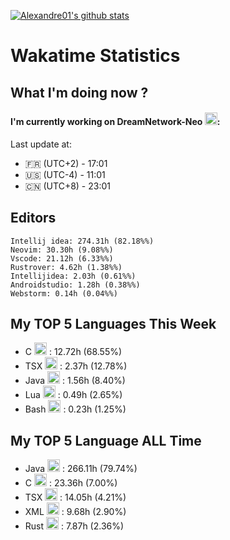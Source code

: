 [![Alexandre01's github stats](https://github-readme-stats.vercel.app/api?username=Alexandre01Dev&theme=dracula&count_private=true)](https://github.com/anuraghazra/github-readme-stats)
<!--
**Alexandre01Dev/Alexandre01Dev** is a ✨ _special_ ✨ repository because its `README.md` (this file) appears on your GitHub profile.

Here are some ideas to get you started:

- 🔭 I’m currently working on ...
- 🌱 I’m currently learning ...
- 👯 I’m looking to collaborate on ...
- 🤔 I’m looking for help with ...
- 💬 Ask me about ...
- 📫 How to reach me: ...
- 😄 Pronouns: ...
- ⚡ Fun fact: ...
-->

<!-- START_WAKATIME_BLOCK -->
# Wakatime Statistics

## What I'm doing now ? 

#### I'm currently working on DreamNetwork-Neo <img src="https://cdn.jsdelivr.net/gh/devicons/devicon@latest/icons/java/java-original.svg" alt="Java" width="20" height="20">: <br/>
Last update at:
- 🇫🇷 (UTC+2) - 17:01
- 🇺🇸 (UTC-4) - 11:01
- 🇨🇳 (UTC+8) - 23:01

## Editors

```text
Intellij idea: 274.31h (82.18%%)
Neovim: 30.30h (9.08%%)
Vscode: 21.12h (6.33%%)
Rustrover: 4.62h (1.38%%)
Intellijidea: 2.03h (0.61%%)
Androidstudio: 1.28h (0.38%%)
Webstorm: 0.14h (0.04%%)
```

## My TOP **5** Languages This Week 

- C <img src="https://cdn.jsdelivr.net/gh/devicons/devicon@latest/icons/c/c-original.svg" alt="C" width="20" height="20"> : 12.72h (68.55%)
- TSX <img src="https://static-00.iconduck.com/assets.00/file-unknown-icon-1775x2048-pyaeuwoe.png" alt="TSX" width="20" height="20"> : 2.37h (12.78%)
- Java <img src="https://cdn.jsdelivr.net/gh/devicons/devicon@latest/icons/java/java-original.svg" alt="Java" width="20" height="20"> : 1.56h (8.40%)
- Lua <img src="https://cdn.jsdelivr.net/gh/devicons/devicon@latest/icons/lua/lua-original.svg" alt="Lua" width="20" height="20"> : 0.49h (2.65%)
- Bash <img src="https://cdn.jsdelivr.net/gh/devicons/devicon@latest/icons/bash/bash-original.svg" alt="Bash" width="20" height="20"> : 0.23h (1.25%)

## My TOP **5** Language ALL Time 

- Java <img src="https://cdn.jsdelivr.net/gh/devicons/devicon@latest/icons/java/java-original.svg" alt="Java" width="20" height="20"> : 266.11h (79.74%)
- C <img src="https://cdn.jsdelivr.net/gh/devicons/devicon@latest/icons/c/c-original.svg" alt="C" width="20" height="20"> : 23.36h (7.00%)
- TSX <img src="https://static-00.iconduck.com/assets.00/file-unknown-icon-1775x2048-pyaeuwoe.png" alt="TSX" width="20" height="20"> : 14.05h (4.21%)
- XML <img src="https://cdn.jsdelivr.net/gh/devicons/devicon@latest/icons/xml/xml-original.svg" alt="XML" width="20" height="20"> : 9.68h (2.90%)
- Rust <img src="https://cdn.jsdelivr.net/gh/devicons/devicon@latest/icons/rust/rust-original.svg" alt="Rust" width="20" height="20"> : 7.87h (2.36%)

<!-- END_WAKATIME_BLOCK -->

